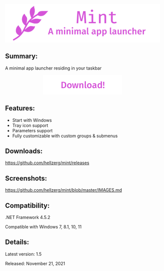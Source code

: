 <p align="center">
   <img src="banner.png">
</p> 

## Summary: ##

A minimal app launcher residing in your taskbar

<p align="center">
	<a href="https://github.com/hellzerg/mint/releases/download/1.5/Mint-1.5.exe" target="_blank">
		<img src="download-button.png">
	</a>
</p> 

## Features: ##

* Start with Windows
* Tray icon support
* Parameters support
* Fully customizable with custom groups & submenus

## Downloads: ##
https://github.com/hellzerg/mint/releases

## Screenshots: ##
https://github.com/hellzerg/mint/blob/master/IMAGES.md

## Compatibility: ##

.NET Framework 4.5.2

Compatible with Windows 7, 8.1, 10, 11

## Details: ##

Latest version: 1.5

Released: November 21, 2021
